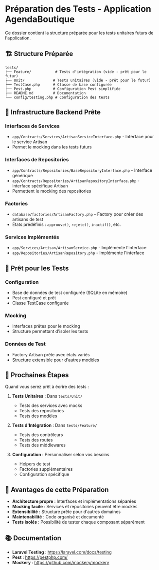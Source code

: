 # Préparation des Tests - Application AgendaBoutique

Ce dossier contient la structure préparée pour les tests unitaires futurs de l'application.

## 🏗️ Structure Préparée

```
tests/
├── Feature/           # Tests d'intégration (vide - prêt pour le futur)
├── Unit/             # Tests unitaires (vide - prêt pour le futur)
├── TestCase.php      # Classe de base configurée
├── Pest.php          # Configuration Pest simplifiée
├── README.md         # Documentation
└── config/testing.php # Configuration des tests
```

## 🔧 Infrastructure Backend Prête

### Interfaces de Services
- `app/Contracts/Services/ArtisanServiceInterface.php` - Interface pour le service Artisan
- Permet le mocking dans les tests futurs

### Interfaces de Repositories
- `app/Contracts/Repositories/BaseRepositoryInterface.php` - Interface générique
- `app/Contracts/Repositories/ArtisanRepositoryInterface.php` - Interface spécifique Artisan
- Permettent le mocking des repositories

### Factories
- `database/factories/ArtisanFactory.php` - Factory pour créer des artisans de test
- États prédéfinis : `approuve()`, `rejete()`, `inactif()`, etc.

### Services Implémentés
- `app/Services/Artisan/ArtisanService.php` - Implémente l'interface
- `app/Repositories/ArtisanRepository.php` - Implémente l'interface

## 🚀 Prêt pour les Tests

### Configuration
- Base de données de test configurée (SQLite en mémoire)
- Pest configuré et prêt
- Classe TestCase configurée

### Mocking
- Interfaces prêtes pour le mocking
- Structure permettant d'isoler les tests

### Données de Test
- Factory Artisan prête avec états variés
- Structure extensible pour d'autres modèles

## 📝 Prochaines Étapes

Quand vous serez prêt à écrire des tests :

1. **Tests Unitaires** : Dans `tests/Unit/`
   - Tests des services avec mocks
   - Tests des repositories
   - Tests des modèles

2. **Tests d'Intégration** : Dans `tests/Feature/`
   - Tests des contrôleurs
   - Tests des routes
   - Tests des middlewares

3. **Configuration** : Personnaliser selon vos besoins
   - Helpers de test
   - Factories supplémentaires
   - Configuration spécifique

## 🎯 Avantages de cette Préparation

- **Architecture propre** : Interfaces et implémentations séparées
- **Mocking facile** : Services et repositories peuvent être mockés
- **Extensibilité** : Structure prête pour d'autres domaines
- **Maintenabilité** : Code organisé et documenté
- **Tests isolés** : Possibilité de tester chaque composant séparément

## 📚 Documentation

- **Laravel Testing** : https://laravel.com/docs/testing
- **Pest** : https://pestphp.com/
- **Mockery** : https://github.com/mockery/mockery
